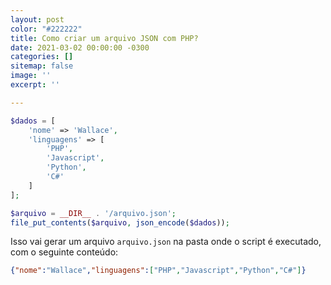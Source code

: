```yaml
---
layout: post
color: "#222222"
title: Como criar um arquivo JSON com PHP?
date: 2021-03-02 00:00:00 -0300
categories: []
sitemap: false
image: ''
excerpt: ''

---
```

```php
$dados = [
	'nome' => 'Wallace',
    'linguagens' => [
    	'PHP',
        'Javascript',
        'Python',
        'C#'
    ]
];

$arquivo = __DIR__ . '/arquivo.json';
file_put_contents($arquivo, json_encode($dados));
```

Isso vai gerar um arquivo `arquivo.json` na pasta onde o script é executado, com o seguinte conteúdo:

```json
{"nome":"Wallace","linguagens":["PHP","Javascript","Python","C#"]}
```